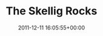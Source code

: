 ---
title:		"The Skellig Rocks"
type:		"photos"
mediatype:		"upload"
location:		"Kerry, Ireland"
date:		"2011-12-11 16:05:55+00:00"
album:		"landscapes"
filename:		"skelligs-kerry.md"
series:		"kerry"
cl_public_id:		"landscapes/skelligs-kerry"
cl_version:		1497004744
format:		"tiff"
bytes:		3300492
width:		2560
height:		1440
colours:
- "#CAC9C9"
- "#424242"
- "#898989"
- "#C9C9C8"
exposure_mode:		"Auto"
program:		"Aperture-priority AE"
aperture:		"5.0"
focal_length:		"34.0 mm"
iso:		"100"
shutter_speed:		"1/1600"
metering:		"Spot"
flash:		"Off, Did not fire"
white_balance:		"Custom"
colour_temp:		"5950"
has_crop:		"true"
orientation:		"Horizontal (normal)"
camera_model:		"NIKON D7000"
lens_info:		"18-200mm f/3.5-5.6"
artist:		"Matt Finucane"
x_resolution:		"300"
y_resolution:		"300"
---